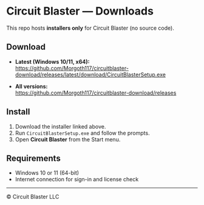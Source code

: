 # Circuit Blaster — Downloads

This repo hosts **installers only** for Circuit Blaster (no source code).

## Download

- **Latest (Windows 10/11, x64):**  
  https://github.com/Morgoth117/circuitblaster-download/releases/latest/download/CircuitBlasterSetup.exe

- **All versions:**  
  https://github.com/Morgoth117/circuitblaster-download/releases

## Install

1. Download the installer linked above.
2. Run `CircuitBlasterSetup.exe` and follow the prompts.
3. Open **Circuit Blaster** from the Start menu.

## Requirements

- Windows 10 or 11 (64-bit)
- Internet connection for sign-in and license check

---

© Circuit Blaster LLC
